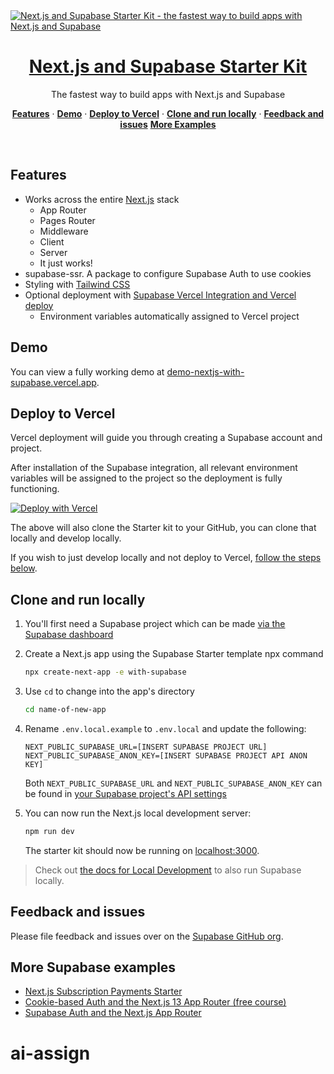 <a href="https://demo-nextjs-with-supabase.vercel.app/">
  <img alt="Next.js and Supabase Starter Kit - the fastest way to build apps with Next.js and Supabase" src="https://demo-nextjs-with-supabase.vercel.app/opengraph-image.png">
  <h1 align="center">Next.js and Supabase Starter Kit</h1>
</a>

<p align="center">
 The fastest way to build apps with Next.js and Supabase
</p>

<p align="center">
  <a href="#features"><strong>Features</strong></a> ·
  <a href="#demo"><strong>Demo</strong></a> ·
  <a href="#deploy-to-vercel"><strong>Deploy to Vercel</strong></a> ·
  <a href="#clone-and-run-locally"><strong>Clone and run locally</strong></a> ·
  <a href="#feedback-and-issues"><strong>Feedback and issues</strong></a>
  <a href="#more-supabase-examples"><strong>More Examples</strong></a>
</p>
<br/>

## Features

- Works across the entire [Next.js](https://nextjs.org) stack
  - App Router
  - Pages Router
  - Middleware
  - Client
  - Server
  - It just works!
- supabase-ssr. A package to configure Supabase Auth to use cookies
- Styling with [Tailwind CSS](https://tailwindcss.com)
- Optional deployment with [Supabase Vercel Integration and Vercel deploy](#deploy-your-own)
  - Environment variables automatically assigned to Vercel project

## Demo

You can view a fully working demo at [demo-nextjs-with-supabase.vercel.app](https://demo-nextjs-with-supabase.vercel.app/).

## Deploy to Vercel

Vercel deployment will guide you through creating a Supabase account and project.

After installation of the Supabase integration, all relevant environment variables will be assigned to the project so the deployment is fully functioning.

[![Deploy with Vercel](https://vercel.com/button)](https://vercel.com/new/clone?repository-url=https%3A%2F%2Fgithub.com%2Fvercel%2Fnext.js%2Ftree%2Fcanary%2Fexamples%2Fwith-supabase&project-name=nextjs-with-supabase&repository-name=nextjs-with-supabase&demo-title=nextjs-with-supabase&demo-description=This%20starter%20configures%20Supabase%20Auth%20to%20use%20cookies%2C%20making%20the%20user's%20session%20available%20throughout%20the%20entire%20Next.js%20app%20-%20Client%20Components%2C%20Server%20Components%2C%20Route%20Handlers%2C%20Server%20Actions%20and%20Middleware.&demo-url=https%3A%2F%2Fdemo-nextjs-with-supabase.vercel.app%2F&external-id=https%3A%2F%2Fgithub.com%2Fvercel%2Fnext.js%2Ftree%2Fcanary%2Fexamples%2Fwith-supabase&demo-image=https%3A%2F%2Fdemo-nextjs-with-supabase.vercel.app%2Fopengraph-image.png&integration-ids=oac_VqOgBHqhEoFTPzGkPd7L0iH6)

The above will also clone the Starter kit to your GitHub, you can clone that locally and develop locally.

If you wish to just develop locally and not deploy to Vercel, [follow the steps below](#clone-and-run-locally).

## Clone and run locally

1. You'll first need a Supabase project which can be made [via the Supabase dashboard](https://database.new)

2. Create a Next.js app using the Supabase Starter template npx command

   ```bash
   npx create-next-app -e with-supabase
   ```

3. Use `cd` to change into the app's directory

   ```bash
   cd name-of-new-app
   ```

4. Rename `.env.local.example` to `.env.local` and update the following:

   ```
   NEXT_PUBLIC_SUPABASE_URL=[INSERT SUPABASE PROJECT URL]
   NEXT_PUBLIC_SUPABASE_ANON_KEY=[INSERT SUPABASE PROJECT API ANON KEY]
   ```

   Both `NEXT_PUBLIC_SUPABASE_URL` and `NEXT_PUBLIC_SUPABASE_ANON_KEY` can be found in [your Supabase project's API settings](https://app.supabase.com/project/_/settings/api)

5. You can now run the Next.js local development server:

   ```bash
   npm run dev
   ```

   The starter kit should now be running on [localhost:3000](http://localhost:3000/).

> Check out [the docs for Local Development](https://supabase.com/docs/guides/getting-started/local-development) to also run Supabase locally.

## Feedback and issues

Please file feedback and issues over on the [Supabase GitHub org](https://github.com/supabase/supabase/issues/new/choose).

## More Supabase examples

- [Next.js Subscription Payments Starter](https://github.com/vercel/nextjs-subscription-payments)
- [Cookie-based Auth and the Next.js 13 App Router (free course)](https://youtube.com/playlist?list=PL5S4mPUpp4OtMhpnp93EFSo42iQ40XjbF)
- [Supabase Auth and the Next.js App Router](https://github.com/supabase/supabase/tree/master/examples/auth/nextjs)
# ai-assign
